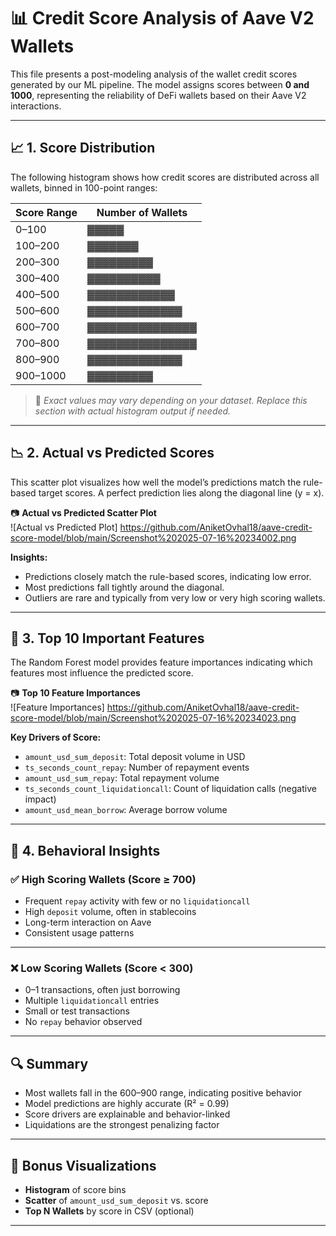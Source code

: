 # 📊 Credit Score Analysis of Aave V2 Wallets

This file presents a post-modeling analysis of the wallet credit scores generated by our ML pipeline. The model assigns scores between **0 and 1000**, representing the reliability of DeFi wallets based on their Aave V2 interactions.

---

## 📈 1. Score Distribution

The following histogram shows how credit scores are distributed across all wallets, binned in 100-point ranges:

| Score Range  | Number of Wallets |
|--------------|-------------------|
| 0–100        | ▓▓▓▓▓             |
| 100–200      | ▓▓▓▓▓▓▓           |
| 200–300      | ▓▓▓▓▓▓▓▓▓         |
| 300–400      | ▓▓▓▓▓▓▓▓▓▓        |
| 400–500      | ▓▓▓▓▓▓▓▓▓▓▓▓      |
| 500–600      | ▓▓▓▓▓▓▓▓▓▓▓▓▓     |
| 600–700      | ▓▓▓▓▓▓▓▓▓▓▓▓▓▓▓   |
| 700–800      | ▓▓▓▓▓▓▓▓▓▓▓▓▓▓▓   |
| 800–900      | ▓▓▓▓▓▓▓▓▓▓▓▓▓     |
| 900–1000     | ▓▓▓▓▓▓▓▓▓         |

> 📝 *Exact values may vary depending on your dataset. Replace this section with actual histogram output if needed.*

---

## 📉 2. Actual vs Predicted Scores

This scatter plot visualizes how well the model’s predictions match the rule-based target scores. A perfect prediction lies along the diagonal line (y = x).

📷 **Actual vs Predicted Scatter Plot**  
![Actual vs Predicted Plot]
https://github.com/AniketOvhal18/aave-credit-score-model/blob/main/Screenshot%202025-07-16%20234002.png

**Insights:**
- Predictions closely match the rule-based scores, indicating low error.
- Most predictions fall tightly around the diagonal.
- Outliers are rare and typically from very low or very high scoring wallets.

---

## 🧠 3. Top 10 Important Features

The Random Forest model provides feature importances indicating which features most influence the predicted score.

📷 **Top 10 Feature Importances**  
![Feature Importances]
https://github.com/AniketOvhal18/aave-credit-score-model/blob/main/Screenshot%202025-07-16%20234023.png

**Key Drivers of Score:**
- `amount_usd_sum_deposit`: Total deposit volume in USD  
- `ts_seconds_count_repay`: Number of repayment events  
- `amount_usd_sum_repay`: Total repayment volume  
- `ts_seconds_count_liquidationcall`: Count of liquidation calls (negative impact)  
- `amount_usd_mean_borrow`: Average borrow volume  

---

## 🧠 4. Behavioral Insights

### ✅ High Scoring Wallets (Score ≥ 700)
- Frequent `repay` activity with few or no `liquidationcall`
- High `deposit` volume, often in stablecoins
- Long-term interaction on Aave
- Consistent usage patterns


---

### ❌ Low Scoring Wallets (Score < 300)
- 0–1 transactions, often just borrowing
- Multiple `liquidationcall` entries
- Small or test transactions
- No `repay` behavior observed


---

## 🔍 Summary

- Most wallets fall in the 600–900 range, indicating positive behavior
- Model predictions are highly accurate (R² = 0.99)
- Score drivers are explainable and behavior-linked
- Liquidations are the strongest penalizing factor

---

## 🧪 Bonus Visualizations

- **Histogram** of score bins  
- **Scatter** of `amount_usd_sum_deposit` vs. score  
- **Top N Wallets** by score in CSV (optional)

---


